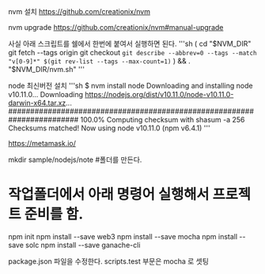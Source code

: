 
nvm 설치
https://github.com/creationix/nvm

nvm upgrade 
https://github.com/creationix/nvm#manual-upgrade

사실 아래 스크립트를 쉘에서 한번에 붙여서 실행하면 된다. 
'''sh
(
  cd "$NVM_DIR"
  git fetch --tags origin
  git checkout `git describe --abbrev=0 --tags --match "v[0-9]*" $(git rev-list --tags --max-count=1)`
) && \. "$NVM_DIR/nvm.sh"
'''

node 최신버전 설치
'''sh
$ nvm install node
Downloading and installing node v10.11.0...
Downloading https://nodejs.org/dist/v10.11.0/node-v10.11.0-darwin-x64.tar.xz...
######################################################################## 100.0%
Computing checksum with shasum -a 256
Checksums matched!
Now using node v10.11.0 (npm v6.4.1)
'''

https://metamask.io/


mkdir sample/nodejs/note #폴더를 만든다.

# 작업폴더에서 아래 명령어 실행해서 프로젝트 준비를 함.

npm init
npm install --save web3
npm install --save mocha
npm install --save solc
npm install --save ganache-cli


package.json 파일을 수정한다.
scripts.test 부문은 mocha 로 셋팅

